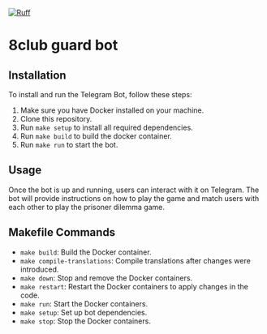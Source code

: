 [![Ruff](https://img.shields.io/endpoint?url=https://raw.githubusercontent.com/astral-sh/ruff/main/assets/badge/v2.json)](https://github.com/astral-sh/ruff)
# 8club guard bot
## Installation
To install and run the Telegram Bot, follow these steps:
1. Make sure you have Docker installed on your machine.
2. Clone this repository.
3. Run `make setup` to install all required dependencies.
4. Run `make build` to build the docker container.
5. Run `make run` to start the bot.
## Usage
Once the bot is up and running, users can interact with it on Telegram. The bot will provide instructions on how to play the game and match users with each other to play the prisoner dilemma game.
## Makefile Commands
- `make build`: Build the Docker container.
- `make compile-translations`: Compile translations after changes were introduced.
- `make down`: Stop and remove the Docker containers.
- `make restart`: Restart the Docker containers to apply changes in the code.
- `make run`: Start the Docker containers.
- `make setup`: Set up bot dependencies.
- `make stop`: Stop the Docker containers.
